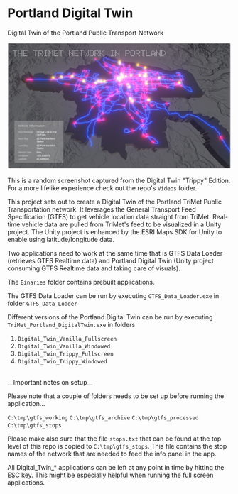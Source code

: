 # Portland Digital Twin
 Digital Twin of the Portland Public Transport Network
 
![Portland Digital Twin](/Screenshots/Portland_Digital_Twin.png)

This is a random screenshot captured from the Digital Twin "Trippy" Edition. For a more lifelike experience check out the repo's `Videos` folder.

This project sets out to create a Digital Twin of the Portland TriMet Public Transportation network. It leverages the General Transport Feed Specification (GTFS) to get vehicle location data straight from TriMet. Real-time vehicle data are pulled from TriMet's feed to be visualized in a Unity project. The Unity project is enhanced by the ESRI Maps SDK for Unity to enable using latitude/longitude data.

Two applications need to work at the same time that is GTFS Data Loader (retrieves GTFS Realtime data) and Portland Digital Twin (Unity project consuming GTFS Realtime data and taking care of visuals).

The `Binaries` folder contains prebuilt applications.

The GTFS Data Loader can be run by executing `GTFS_Data_Loader.exe` in folder `GTFS_Data_Loader`

Different versions of the Portland Digital Twin can be run by executing `TriMet_Portland_DigitalTwin.exe` in folders 

1. `Digital_Twin_Vanilla_Fullscreen`
2. `Digital_Twin_Vanilla_Windowed`
3. `Digital_Twin_Trippy_Fullscreen`
4. `Digital_Twin_Trippy_Windowed`

 <br/>
__Important notes on setup__

Please note that a couple of folders needs to be set up before running the application...

`C:\tmp\gtfs_working`
`C:\tmp\gtfs_archive`
`C:\tmp\gtfs_processed`
`C:\tmp\gtfs_stops`

Please make also sure that the file `stops.txt` that can be found at the top level of this repo is copied to `C:\tmp\gtfs_stops`. This file contains the stop names of the network that are needed to feed the info panel in the app.

All Digital_Twin_* applications can be left at any point in time by hitting the ESC key. This might be especially helpful when running the full screen applications. 



